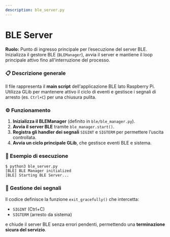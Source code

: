 ```yaml
---
description: ble_server.py
---
```


# BLE Server

**Ruolo:** Punto di ingresso principale per l’esecuzione del server BLE. Inizializza il gestore BLE (`BLEManager`), avvia il server e mantiene il loop principale attivo fino all'interruzione del processo.

### 📋 Descrizione generale

Il file rappresenta il **main script** dell'applicazione BLE lato Raspberry Pi. Utilizza GLib per mantenere attivo il ciclo di eventi e gestisce i segnali di arresto (es. `Ctrl+C`) per una chiusura pulita.

### ⚙️ Funzionamento

1. **Inizializza il BLEManager** (definito in `ble/ble_manager.py`).
2. **Avvia il server BLE** tramite `ble_manager.start()`.
3. **Registra gli handler dei segnali** `SIGINT` e `SIGTERM` per permettere l’uscita controllata.
4. **Avvia un ciclo principale GLib**, che gestisce eventi BLE e sistema.

### 🧪 Esempio di esecuzione

```textile
$ python3 ble_server.py
[BLE] BLE Manager initialized
[BLE] Starting BLE Server...
```

### 🧼 Gestione dei segnali

Il codice definisce la funzione `exit_gracefully()` che intercetta:

* `SIGINT` (Ctrl+C)
* `SIGTERM` (arresto da sistema)

e chiude il server BLE senza errori pendenti, permettendo una **terminazione sicura del servizio**.
